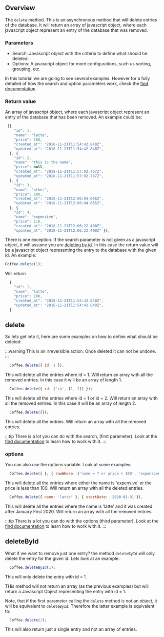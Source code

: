 ## Overview

 The `delete` method. This is an asynchronous method that will delete entries of the database. It will return an array of javascript object, where each javascript object represent an entry of the database that was removed. 
 

 ### Parameters

  * Search: Javascript object with the criteria to define what should be deleted.
  * Options: A javascript object for more configurations, such us sorting, grouping, etc.

  In this tutorial we are going to see several examples. However for a fully detailed of how the search and option parameters work, check the [find documentation](./find).

### Return value

An array of javascript object, where each javascript object represent an entry of the database that has been removed. An example could be:

  ```javascript
   [{
      "id": 1,
      "name": "latte",
      "price": 100,
      "created_at": "2018-11-21T11:54:42.840Z",
      "updated_at": "2018-11-21T11:54:42.840Z",
    }, {
      "id": 2,
      "name": "this is the name",
      "price": null,
      "created_at": "2018-11-21T11:57:02.767Z",
      "updated_at": "2018-11-21T11:57:02.767Z",
    }, {
      "id": 3,
      "name": "other",
      "price": 100,
      "created_at": "2018-11-21T12:06:04.065Z",
      "updated_at": "2018-11-21T12:06:04.065Z",
    }, {
      "id": 4,
      "name": "expensive",
      "price": 110,
      "created_at": "2018-11-21T12:06:22.400Z",
      "updated_at": "2018-11-21T12:06:22.400Z" }],
  ```


  There is one exception. If the search parameter is not given as a javascript object, it will assume you are [deleting by id](#deleteById). In this case the return value will be a javascript object representing the entry to the database with the given id. An example:

  ```javascript
  Coffee.delete(1);
  ```
  Will return

  ```javascript
    {
      "id": 1,
      "name": "latte",
      "price": 100,
      "created_at": "2018-11-21T11:54:42.840Z",
      "updated_at": "2018-11-21T11:54:42.840Z",
    }
  ```

## delete

So lets get into it, here are some examples on how to define what should be deleted:

:::warning
  This is an irreversible action. Once deleted it can not be undone.
:::

```javascript
  Coffee.delete({ id: 1 });
```

This will delete all the entries where id = 1. Will return an array with all the removed entries. In this case it will be an array of length 1.

```javascript
  Coffee.delete({ id: ['in', [1, 2]] });
```

This will delete all the entries where id = 1 or id = 2. Will return an array with all the removed entries. In this case it will be an array of length 2.

```javascript
  Coffee.delete({});
```

This will delete all the entries. Will return an array with all the removed entries.


:::tip
  There is a lot you can do with the search, (first parameter). Look at the [find documentation](./find) to learn how to work with it. 
:::


### options

You can also use the options variable. Look at some examples:

```javascript
  Coffee.delete({ }, { rawWhere: ['name = ? or price < 100', 'expensive'] });
```

This will delete all the entries where either the name is 'expensive' or the price is less than 100. Will return an array with all the deleted entries.

```javascript
  Coffee.delete({ name: 'latte' }, { startDate: '2020-01-01'}),
```

This will delete all the entries where the name is 'latte' and it was created after January First 2020. Will return an array with all the removed entries.


:::tip
  There is a lot you can do with the options (third parameter). Look at the [find documentation](./find) to learn how to work with it. 
:::


## deleteById

What if we want to remove just one entry? the method `deleteById` will only delete the entry for the given id. Lets look at an example: 


```javascript
  Coffee.deleteById(1);
```

This will only delete the entry with id = 1.

THis method will not return an array (as the previous examples) but will return a Javascript Object representing the entry with id = 1.

Note, that if the first parameter calling the `delete` method is not an object, it will be equivalent to `deleteById`. Therefore the latter example is equivalent to: 

```javascript
  Coffee.delete(1);
```

This will also return just a single entry and not an array of entries. 

